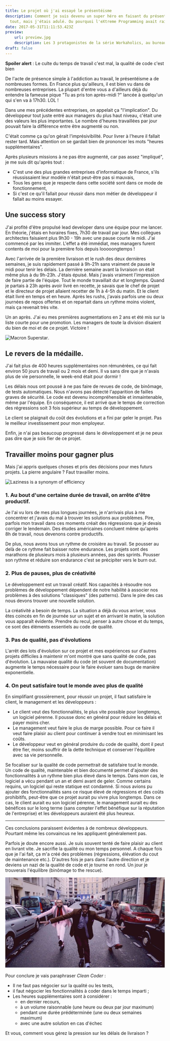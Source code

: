 ```yaml
---
title: Le projet où j'ai essayé le présentéisme
description: Comment je suis devenu un super héro en faisant du présentéisme. Je cassais
  tout, mais j'étais adulé. Ou pourquoi l'eXtreme Programming avait raison.
date: 2017-05-31T11:11:53.423Z
preview: 
    url: preview.jpg
    description: Les 3 protagonistes de la série Workaholics, au bureau, en train de ne pas travailler
draft: false
---
```

**Spoiler alert** : Le culte du temps de travail c'est mal, la qualité de code c'est bien

De l'acte de présence simple à l'addiction au travail, le présentéisme a de nombreuses formes. En France plus qu'ailleurs, il est bien vu dans de nombreuses entreprises. La plupart d'entre vous a d'ailleurs déjà du entendre la fameuse pique "Tu as pris ton après-midi ?" lancée à quelqu'un qui s'en va à 17h30. LOL !  

Dans une mes précédentes entreprises, on appelait ça "l'implication". Du développeur tout juste entré aux managers du plus haut niveau, c'était une des valeurs les plus importantes. Le nombre d'heures travaillées par jour pouvait faire la différence entre être augmenté ou non. 

C'était comme ça qu'on gérait l'imprésivibilité. Pour livrer à l'heure il fallait rester tard. Mais attention on se  gardait bien de prononcer les mots "heures supplémentaires".  

Après plusieurs missions à ne pas être augmenté, car pas assez "impliqué", je me suis dit qu'après tout : 

 - C'est une des plus grandes entreprises d'informatique de France, s'ils réussissaient leur modèle n'était peut-être pas si mauvais, 
 - Tous les gens que je respecte dans cette société sont dans ce mode de fonctionnement, 
 - Si c'est ce qu'il fallait pour réussir dans mon métier de développeur il fallait au moins essayer.

## Une success story

J'ai profité d'être propulsé lead developer dans une équipe pour me lancer. En théorie, j'étais en horaires fixes, 7h30 de travail par jour. Mes collègues architectes faisaient plus 9h30 - 19h avec une pause courte le midi. J'ai commencé par les immiter. L'effet a été immédiat, mes managers furent contents de moi pour la première fois depuis looooongtemps !

Avec l'arrivée de la première livraison et le rush des deux dernières semaines, je suis rapidement passé à 9h-21h sans vraiment de pause le midi pour tenir les délais. La dernière semaine avant la livraison on était même plus à du 9h-23h. J'étais épuisé. Mais j'avais vraiment l'impression de faire partie de l'équipe. Tout le monde travaillait dur et longtemps. Quand je partais à 23h après avoir livré en recette, je savais que le chef de projet et le directeur de projet allaient recetter de 1h à 4-5h du matin. Et le client était livré en temps et en heure. Après les rushs, j'avais parfois une ou deux journées de repos offertes et on repartait dans un rythme moins violent, mais ça revenait très vite.

Un an après. J'ai eu mes premières augmentations en 2 ans et été mis sur la liste courte pour une promotion. Les managers de toute la division disaient du bien de moi et de ce projet. Victoire !

![Macron Superstar](https://i.imgflip.com/1orb1h.jpg). 

## Le revers de la médaille.

J'ai fait plus de 400 heures supplémentaires non rémunérées, ce qui fait environ 50 jours de travail ou 2 mois et demi. Il va sans dire que je n'avais plus de vie personnelle, le week-end était pour dormir ! 

Les délais nous ont poussé à ne pas faire de revues de code, de binômage, de tests automatiques. Nous n'avons pas détecté l'apparition de failles graves de sécurité. Le code est devenu incompréhensible et inmaintenable, même par l'équipe. En conséquence, il est arrivé que le temps de correction des régressions soit 3 fois supérieur au temps de développement. 

Le client se plaignait du coût des évolutions et a fini par geler le projet. Pas le meilleur investissement pour mon employeur.

Enfin, je n'ai pas beaucoup progressé dans le développement et je ne peux pas dire que je sois fier de ce projet. 

## Travailler moins pour gagner plus

Mais j'ai appris quelques choses et pris des décisions pour mes futurs projets. La pierre angulaire ? Faut travailler moins.

![Laziness is a synonym of efficiency](http://www.awesomeinventions.com/wp-content/uploads/2016/02/Efficiency.jpg)

### 1. Au bout d'une certaine durée de travail, on arrête d'être productif. 

Je l'ai vu lors de mes plus longues journées, je n'arrivais plus à me concentrer et j'avais du mal à trouver les solutions aux problèmes. Pire, parfois mon travail dans ces moments créait des régressions que je devais corriger le lendemain. Des études américaines concluent même qu'après 8h de travail, nous devenons contre productifs. 

De plus, nous avons tous un rythme de croisière au travail. Se pousser au delà de ce rythme fait baisser notre endurance. Les projets sont des marathons de plusieurs mois à plusieurs années, pas des sprints. Pousser son rythme et réduire son endurance c'est se précipiter vers le burn out.

### 2. Plus de pauses, plus de créativité

Le développement est un travail créatif. Nos capacités à résoudre nos problèmes de développement dépendent de notre habilité à associer nos problèmes à des solutions "classiques" (des patterns). Dans le pire des cas nous devons trouver une nouvelle solution. 

La créativité a besoin de temps. La situation a déjà du vous arriver, vous êtes coincés en fin de journée sur un sujet et en arrivant le matin, la solution vous apparaît évidente. Prendre du recul, penser à autre chose et du temps, ce sont des éléments essentiels au code de qualité.

### 3. Pas de qualité, pas d'évolutions

L'arrêt des lots d'évolution sur ce projet et mes expériences sur d'autres projets difficiles à maintenir m'ont montré que sans qualité de code, pas d'évolution. La mauvaise qualité du code (et souvent de documentation) augmente le temps nécessaire pour le faire évoluer sans bugs de manière exponentielle.

### 4. On peut satisfaire tout le monde avec plus de qualité

En simplifiant grossièrement, pour réussir un projet, il faut satisfaire le client, le management et les développeurs : 

 - Le client veut des fonctionnalités, le plus vite possible pour longtemps, un logiciel pérenne. Il pousse donc en général pour réduire les délais et payer moins cher. 
 - Le management veut faire le plus de marge possible. Pour ce faire il veut faire plaisir au client pour continuer à vendre tout en minimisant les coûts. 
 - Le développeur veut en général produire du code de qualité, dont il peut être fier, moins souffrir de la dette technique et conserver l'équilibre avec sa vie personnelle. 

Se focaliser sur la qualité de code permettrait de satisfaire tout le monde. Un code de qualité, maintenable et bien documenté permet d'ajouter des fonctionnalités à un rythme bien plus élevé dans le temps. Dans mon cas, le logiciel a vécu pendant un an et demi avant de geler. Comme certains requins, un logiciel qui reste statique est condamné. Si nous avions pu ajouter des fonctionnalités sans ce risque élevé de régressions et des coûts prohibitifs, peut-être que ce projet aurait pu vivre plus longtemps. Dans ce cas, le client aurait eu son logiciel pérenne, le management aurait eu des bénéfices sur le long terme (sans compter l'effet bénéfique sur la réputation de l'entreprise) et les développeurs auraient été plus heureux.

--------------------------------------------------

Ces conclusions paraissent évidentes à de nombreux développeurs. Pourtant même les convaincus ne les appliquent généralement pas. 

Parfois je doute encore aussi. Je suis souvent tenté de faire plaisir au client en livrant vite. Je sacrifie la qualité ou mon temps personnel. A chaque fois que je l'ai fait, ça m'a créé des problèmes (régressions, élévation du cout de maintenance etc.). D'autres fois je pars dans l'autre direction et je deviens un nazi de la qualité de code et je tourne en rond. Un jour je trouverais l'équilibre (binômage to the rescue). 

![Equilibre, Sapologie](sapologie.jpg)

Pour conclure je vais paraphraser *Clean Coder* : 

- Il ne faut pas négocier sur la qualité ou les tests, 
- il faut négocier les fonctionnalités à coder dans le temps imparti ;
- Les heures supplémentaires sont à considérer :
	- en dernier recours, 
	- à un volume raisonnable (une heure ou deux par jour maximum)
	- pendant une durée prédéterminée (une ou deux semaines maximum)
	- avec une autre solution en cas d'échec

Et vous, comment vous gérez la pression sur les délais de livraison ?